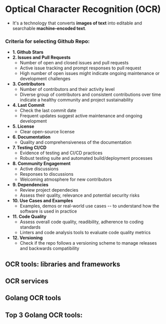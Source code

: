 # Optical Character Recognition (OCR)

- It's a technology that converts **images of text** into editable and searchable **machine-encoded text**.

### Criteria for selecting Github Repo:
- **1. Github Stars**
- **2. Issues and Pull Requests**
	- Number of open and closed issues and pull requests
	- Active issue tracking and prompt responses to pull request
	- High number of open issues might indicate ongoing maintenance or development challenges
- **3. Contributors**
	- Number of contributors and their activity level
	- Diverse group of contributors and consistent contributions over time indicate a healthy community and project sustainability
- **4. Last Commit**
	- Check the last commit date
	- Frequent updates suggest active maintenance and ongoing development
- **5. License**
	- Clear open-source license
- **6. Documentation**
	- Quality and comprehensiveness of the documentation
- **7. Testing CI/CD**
	- Evidence of testing and CI/CD practices
	- Robust testing suite and automated build/deployment processes
- **8. Community Engagement**
	- Active discussions
	- Responses to discussions
	- Welcoming atmosphere for new contributors
- **9. Dependencies**
	- Review project dependecies
	- Assess their quality, relevance and potential security risks
- **10. Use Cases and Examples**
	- Examples, demos or real-world use cases -- to understand how the software is used in practice
- **11. Code Quality**
	- Assess overall code quality, readibility, adherence to coding standards
	- Linters and code analysis tools to evaluate code quality metrics
- **12. Versioning**
	- Check if the repo follows a versioning scheme to manage releases and backwards compatibility

## OCR tools: libraries and frameworks

## OCR services

## Golang OCR tools

## Top 3 Golang OCR tools:
